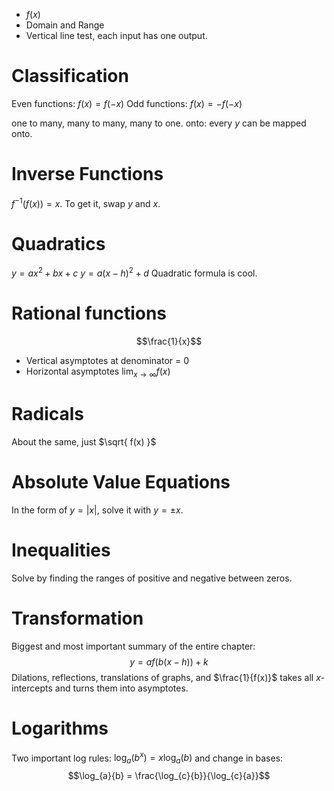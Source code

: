 - $f(x)$ 
- Domain and Range
- Vertical line test, each input has one output.
# Classification
Even functions: $f(x) = f(-x)$
Odd functions: $f(x)=-f(-x)$

one to many, many to many, many to one.
onto: every $y$ can be mapped onto.
# Inverse Functions
$f^{-1}(f(x))=x$. To get it, swap $y$ and $x$.
# Quadratics
$y=ax^{2}+bx+c$
$y = a(x-h)^2+d$
Quadratic formula is cool.
# Rational functions
$$\frac{1}{x}$$
- Vertical asymptotes at denominator = 0
- Horizontal asymptotes $\lim_{ x \to \infty } f(x)$
# Radicals
About the same, just $\sqrt{ f(x) }$
# Absolute Value Equations
In the form of $y = |x|$, solve it with $y=\pm x$.
# Inequalities
Solve by finding the ranges of positive and negative between zeros.
# Transformation
Biggest and most important summary of the entire chapter:
$$y=af(b(x-h))+k$$
Dilations, reflections, translations of graphs, and $\frac{1}{f(x)}$ takes all $x$-intercepts and turns them into asymptotes.
# Logarithms
Two important log rules:
$\log_{a}(b^x)=x\log_{a}(b)$
and change in bases:
$$\log_{a}{b} = \frac{\log_{c}{b}}{\log_{c}{a}}$$